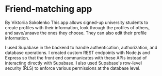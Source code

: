 # Friend-matching app
By Viktoriia Sokolenko
This app allows signed-up university students to create profiles with their information, look through the profiles of others, and save/unsave the ones they choose. They can also edit their profile information.

I used Supabase in the backend to handle authentication, authorization, and database operations. I created custom REST endpoints with Node.js and Express so that the front end communicates with these APIs instead of interacting directly with Supabase. I also used Supabase's row-level security (RLS) to enforce various permissions at the database level.
